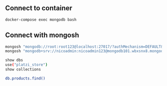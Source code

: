 ## Connect to container

```sh
docker-compose exec mongodb bash
```

## Connect with mongosh

```sh
mongosh "mongodb://root:root123@localhost:27017/?authMechanism=DEFAULT&tls=false"
mongosh "mongodb+srv://nicoadmin:nicoadmin123@mongodb101.wbxsnx8.mongodb.net/test"
```

```sh
show dbs
use("platzi_store")
show collections
```

```sh
db.products.find()
```